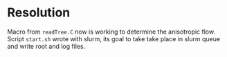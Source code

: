 # Resolution
Macro from `readTree.C` now is working to determine the anisotropic flow. Script `start.sh` wrote with slurm, its goal to take take place in slurm queue and write root and log files. 
